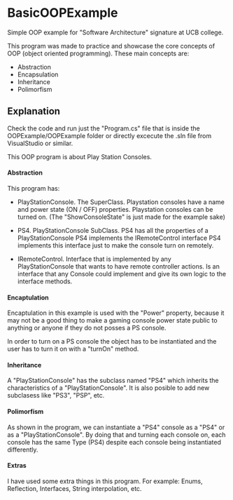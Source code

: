 # BasicOOPExample
Simple OOP example for "Software Architecture" signature at UCB college.

This program was made to practice and showcase the core concepts of OOP (object oriented programming).
These main concepts are:
* Abstraction
* Encapsulation
* Inheritance
* Polimorfism

## Explanation
Check the code and run just the "Program.cs" file that is inside the OOPExample/OOPExample folder or directly excecute the .sln file from VisualStudio or similar.

This OOP program is about Play Station Consoles.

#### Abstraction
This program has:
* PlayStationConsole.  The SuperClass.
Playstation consoles have a name and power state (ON / OFF) properties.
Playstation consoles can be turned on.
(The "ShowConsoleState" is just made for the example sake)

* PS4.  PlayStationConsole SubClass.
PS4 has all the properties of a PlayStationConsole
PS4 implements the IRemoteControl interface
PS4 implements this interface just to make the console turn on remotely.

* IRemoteControl.  Interface that is implemented by any PlayStationConsole that wants to have remote controller actions.
Is an interface that any Console could implement and give its own logic to the interface methods.

#### Encaptulation
Encaptulation in this example is used with the "Power" property, because it may not be a good thing to make a gaming console power state public to anything or anyone if they do not posses a PS console.

In order to turn on a PS console the object has to be instantiated and the user has to turn it on with a "turnOn" method.

#### Inheritance
A "PlayStationConsole" has the subclass named "PS4" which inherits the characteristics of a "PlayStationConsole".
It is also posible to add new subclasess like "PS3", "PSP", etc.

#### Polimorfism
As shown in the program, we can instantiate a "PS4" console as a "PS4" or as a "PlayStationConsole".
By doing that and turning each console on, each console has the same Type (PS4) despite each console being instantiated differently.

#### Extras
I have used some extra things in this program. For example: Enums, Reflection, Interfaces, String interpolation, etc.